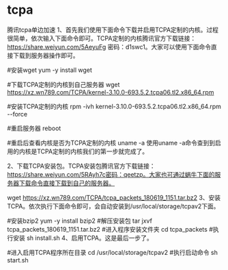 # tcpa
腾讯tcpa单边加速
1、首先我们使用下面命令下载并启用TCPA定制的内核。过程很简单，依次输入下面命令即可。TCPA定制的内核腾讯官方下载链接：https://share.weiyun.com/5AeyuFg 密码：d1swc1。大家可以使用下面命令直接下载到服务器操作即可。

#安装wget
yum -y install wget

#下载TCPA定制的内核到自己服务器
wget https://xz.wn789.com/TCPA/kernel-3.10.0-693.5.2.tcpa06.tl2.x86_64.rpm

#安装TCPA定制的内核
rpm -ivh kernel-3.10.0-693.5.2.tcpa06.tl2.x86_64.rpm --force

#重启服务器
reboot

#重启后查看内核是否为TCPA定制的内核
uname -a
使用uname -a命令查到到启用的内核是TCPA定制的内核我们的第一步就完成了。



2、下载TCPA安装包。TCPA安装包腾讯官方下载链接：https://share.weiyun.com/5RAyh7c密码：qeetzp。大家也可通过蜗牛下面的服务器下载命令直接下载到自己的服务器。

wget https://xz.wn789.com/TCPA/tcpa_packets_180619_1151.tar.bz2
3、安装TCPA。依次执行下面命令即可，会自动安装到/usr/local/storage/tcpav2下面。

#安装bzip2
yum -y install bzip2
#解压安装包
tar jxvf tcpa_packets_180619_1151.tar.bz2
#进入程序安装文件夹
cd tcpa_packets
#执行安装
sh install.sh
4、启用TCPA。这是最后一步了。

#进入启用TCPA程序所在目录
cd /usr/local/storage/tcpav2
#执行启动命令
sh start.sh
